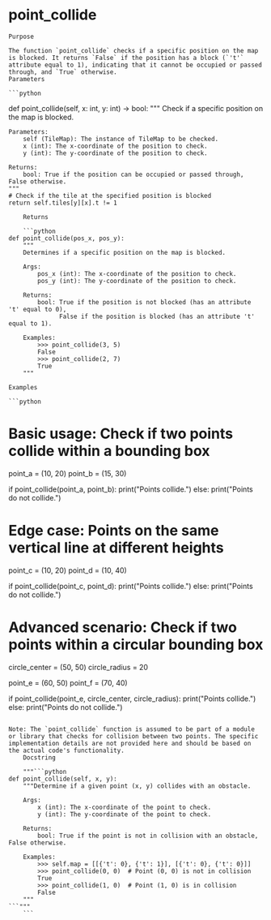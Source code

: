 # point_collide

    Purpose

    The function `point_collide` checks if a specific position on the map is blocked. It returns `False` if the position has a block (`'t'` attribute equal to 1), indicating that it cannot be occupied or passed through, and `True` otherwise.
    Parameters

    ```python
def point_collide(self, x: int, y: int) -> bool:
    """
    Check if a specific position on the map is blocked.

    Parameters:
        self (TileMap): The instance of TileMap to be checked.
        x (int): The x-coordinate of the position to check.
        y (int): The y-coordinate of the position to check.

    Returns:
        bool: True if the position can be occupied or passed through, False otherwise.
    """
    # Check if the tile at the specified position is blocked
    return self.tiles[y][x].t != 1
```
    Returns

    ```python
def point_collide(pos_x, pos_y):
    """
    Determines if a specific position on the map is blocked.

    Args:
        pos_x (int): The x-coordinate of the position to check.
        pos_y (int): The y-coordinate of the position to check.

    Returns:
        bool: True if the position is not blocked (has an attribute 't' equal to 0),
              False if the position is blocked (has an attribute 't' equal to 1).

    Examples:
        >>> point_collide(3, 5)
        False
        >>> point_collide(2, 7)
        True
    """
```
    Examples

    ```python
# Basic usage: Check if two points collide within a bounding box
point_a = (10, 20)
point_b = (15, 30)

if point_collide(point_a, point_b):
    print("Points collide.")
else:
    print("Points do not collide.")

# Edge case: Points on the same vertical line at different heights
point_c = (10, 20)
point_d = (10, 40)

if point_collide(point_c, point_d):
    print("Points collide.")
else:
    print("Points do not collide.")

# Advanced scenario: Check if two points within a circular bounding box
circle_center = (50, 50)
circle_radius = 20

point_e = (60, 50)
point_f = (70, 40)

if point_collide(point_e, circle_center, circle_radius):
    print("Points collide.")
else:
    print("Points do not collide.")
```

Note: The `point_collide` function is assumed to be part of a module or library that checks for collision between two points. The specific implementation details are not provided here and should be based on the actual code's functionality.
    Docstring

    """```python
def point_collide(self, x, y):
    """Determine if a given point (x, y) collides with an obstacle.

    Args:
        x (int): The x-coordinate of the point to check.
        y (int): The y-coordinate of the point to check.

    Returns:
        bool: True if the point is not in collision with an obstacle, False otherwise.

    Examples:
        >>> self.map = [[{'t': 0}, {'t': 1}], [{'t': 0}, {'t': 0}]]
        >>> point_collide(0, 0)  # Point (0, 0) is not in collision
        True
        >>> point_collide(1, 0)  # Point (1, 0) is in collision
        False
    """
```"""
    ```